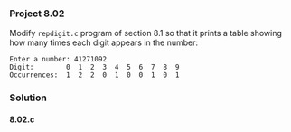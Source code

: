 ### Project 8.02
Modify `repdigit.c` program of section 8.1 so that it prints a table showing how many times each digit appears in the number:
```
Enter a number: 41271092
Digit:        0  1  2  3  4  5  6  7  8  9
Occurrences:  1  2  2  0  1  0  0  1  0  1
```
### Solution
#### 8.02.c
